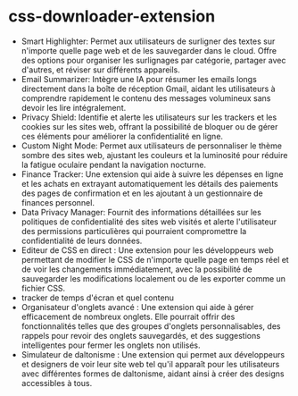 # css-downloader-extension


- Smart Highlighter: Permet aux utilisateurs de surligner des textes sur n'importe quelle page web et de les sauvegarder dans le cloud. Offre des options pour organiser les surlignages par catégorie, partager avec d'autres, et réviser sur différents appareils.
- Email Summarizer: Intègre une IA pour résumer les emails longs directement dans la boîte de réception Gmail, aidant les utilisateurs à comprendre rapidement le contenu des messages volumineux sans devoir les lire intégralement.
- Privacy Shield: Identifie et alerte les utilisateurs sur les trackers et les cookies sur les sites web, offrant la possibilité de bloquer ou de gérer ces éléments pour améliorer la confidentialité en ligne.
- Custom Night Mode: Permet aux utilisateurs de personnaliser le thème sombre des sites web, ajustant les couleurs et la luminosité pour réduire la fatigue oculaire pendant la navigation nocturne.
- Finance Tracker: Une extension qui aide à suivre les dépenses en ligne et les achats en extrayant automatiquement les détails des paiements des pages de confirmation et en les ajoutant à un gestionnaire de finances personnel.
- Data Privacy Manager: Fournit des informations détaillées sur les politiques de confidentialité des sites web visités et alerte l'utilisateur des permissions particulières qui pourraient compromettre la confidentialité de leurs données.
- Editeur de CSS en direct : Une extension pour les développeurs web permettant de modifier le CSS de n'importe quelle page en temps réel et de voir les changements immédiatement, avec la possibilité de sauvegarder les modifications localement ou de les exporter comme un fichier CSS.
- tracker de temps d'écran et quel contenu
- Organisateur d'onglets avancé : Une extension qui aide à gérer efficacement de nombreux onglets. Elle pourrait offrir des fonctionnalités telles que des groupes d'onglets personnalisables, des rappels pour revoir des onglets sauvegardés, et des suggestions intelligentes pour fermer les onglets non utilisés.
- Simulateur de daltonisme : Une extension qui permet aux développeurs et designers de voir leur site web tel qu'il apparaît pour les utilisateurs avec différentes formes de daltonisme, aidant ainsi à créer des designs accessibles à tous.
